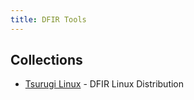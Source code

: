 ```yaml
---
title: DFIR Tools
---
```


## Collections

- [Tsurugi Linux](https://tsurugi-linux.org/) - DFIR Linux Distribution
